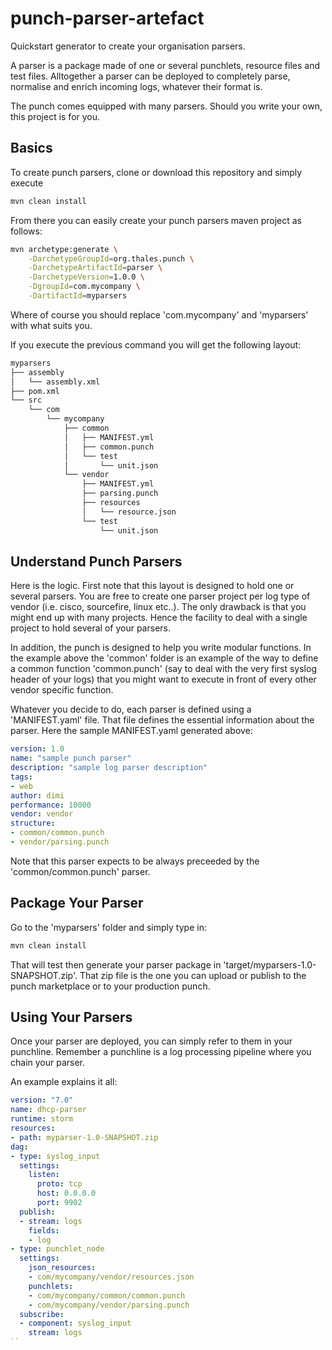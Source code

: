 # punch-parser-artefact

Quickstart generator to create your organisation parsers. 

A parser is a package made of one or several punchlets, resource files and test files.
Alltogether a parser can be deployed to completely parse, normalise and enrich 
incoming logs, whatever their format is. 

The punch comes equipped with many parsers. Should you write your own,
this project is for you. 

## Basics

To create punch parsers, clone or download this repository and simply execute 

```sh
mvn clean install
```

From there you can easily create your punch parsers maven project as follows: 

```sh
mvn archetype:generate \
	-DarchetypeGroupId=org.thales.punch \
	-DarchetypeArtifactId=parser \
	-DarchetypeVersion=1.0.0 \
	-DgroupId=com.mycompany \
	-DartifactId=myparsers
```

Where of course you should replace 'com.mycompany' and 'myparsers' with what suits you. 



If you execute the previous command you will get the following layout: 

```sh
myparsers
├── assembly
│   └── assembly.xml
├── pom.xml
└── src
    └── com
        └── mycompany
            ├── common
            │   ├── MANIFEST.yml
            │   ├── common.punch
            │   └── test
            │       └── unit.json
            └── vendor
                ├── MANIFEST.yml
                ├── parsing.punch
                ├── resources
                │   └── resource.json
                └── test
                    └── unit.json
```

## Understand Punch Parsers

Here is the logic. First note that this layout is designed to hold one or several parsers. 
You are free to create one parser project per log type of vendor (i.e. cisco, sourcefire,
linux etc..). The only drawback is that you might end up with many projects. 
Hence the facility to deal with a single project to hold several of your parsers. 

In addition, the punch is designed to help you write modular functions. 
In the example above the 'common' folder is an example of the way to define a common
function 'common.punch' (say to deal with the very first syslog header of your logs)
that you might want to execute in front of every other vendor specific function. 

Whatever you decide to do, each parser is defined using a 'MANIFEST.yaml' file. That file 
defines the essential information about the parser. Here the sample MANIFEST.yaml generated above:

```yaml
version: 1.0
name: "sample punch parser"
description: "sample log parser description"
tags:
- web  
author: dimi
performance: 10000
vendor: vendor
structure:
- common/common.punch
- vendor/parsing.punch
```

Note that this parser expects to be always preceeded by the 'common/common.punch' 
parser. 

## Package Your Parser

Go to the 'myparsers' folder and simply type in: 

```sh
mvn clean install
```

That will test then generate your parser package in 'target/myparsers-1.0-SNAPSHOT.zip'.
That zip file is the one you can upload or publish to the punch marketplace or to your production 
punch. 


## Using Your Parsers

Once your parser are deployed, you can simply refer to them in your punchline. 
Remember a punchline is a log processing pipeline where you chain your parser. 

An example explains it all: 

```yaml
version: "7.0"
name: dhcp-parser
runtime: storm
resources:
- path: myparser-1.0-SNAPSHOT.zip
dag:
- type: syslog_input
  settings:
    listen:
      proto: tcp
      host: 0.0.0.0
      port: 9902
  publish:
  - stream: logs
    fields:
    - log
- type: punchlet_node
  settings:
    json_resources:
    - com/mycompany/vendor/resources.json
    punchlets:
    - com/mycompany/common/common.punch
    - com/mycompany/vendor/parsing.punch
  subscribe:
  - component: syslog_input
    stream: logs
``

